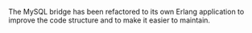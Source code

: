 The MySQL bridge has been refactored to its own Erlang application to improve the code structure and to make it easier to maintain.
